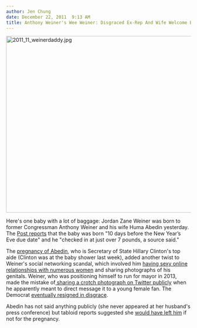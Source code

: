 ```yaml
---
author: Jen Chung
date: December 22, 2011  9:13 AM
title: Anthony Weiner's Wee Weiner: Disgraced Ex-Rep And Wife Welcome Baby Jordan
---
```


<p><span class="mt-enclosure mt-enclosure-image" style="display: inline;"> <img alt="2011_11_weinerdaddy.jpg" src="https://web.archive.org/web/20120119081435im_/http://gothamist.com/attachments/jen/2011_11_weinerdaddy.jpg" width="640" height="480" class="image-none"> </span></p>

<p>Here&apos;s one baby with a lot of baggage:  Jordan Zane Weiner was born to former Congressman Anthony Weiner and his wife Huma Abedin yesterday.  The <a href="https://web.archive.org/web/20120119081435/http://www.nypost.com/p/news/local/queens/anthony_we_have_weiner_dqeIgPjh2RVMOL68eVCetJ">Post reports</a> that the baby was born &quot;10 days before the New Year&#x2019;s Eve due date&quot; and he &quot;checked in at just over 7 pounds, a source said.&quot;</p>

<p>The <a href="https://web.archive.org/web/20120119081435/http://gothamist.com/2011/06/08/anthony_weiners_wife_huma_abedin_is.php">pregnancy of Abedin</a>, who is Secretary of State Hillary Clinton&apos;s top aide (Clinton was at the baby shower last week), added another twist to Weiner&apos;s social networking scandal, which involved him <a href="https://web.archive.org/web/20120119081435/http://gothamist.com/2011/06/06/crying_weiner_admits_to_sending_exp.php">having sexy online relationships with numerous women</a> and sharing photographs of his genitals. Weiner, who was positioning himself to run for mayor in 2013, made the mistake of<a href="https://web.archive.org/web/20120119081435/http://gothamist.com/2011/05/29/weinergate_did_anthony_weiner_tweet.php"> sharing a crotch photograph on Twitter publicly</a> when he apparently meant to direct message it to a young female fan.  The Democrat <a href="https://web.archive.org/web/20120119081435/http://gothamist.com/2011/06/16/anthony_weiner_resigns.php">eventually resigned in disgrace</a>.</p>

<p>Abedin has not said anything publicly (she never appeared at her husband&apos;s press conference) but tabloid reports suggested she <a href="https://web.archive.org/web/20120119081435/http://gothamist.com/2011/06/18/post_weiners_wife_feels_trapped_in.php">would have left him</a> if not for the pregnancy.  </p>
